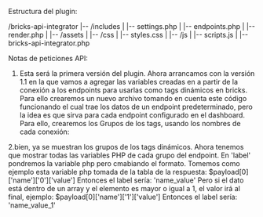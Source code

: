 Estructura del plugin:

/bricks-api-integrator
|-- /includes
| |-- settings.php
| |-- endpoints.php
| |-- render.php
|
|-- /assets
| |-- /css
| |-- styles.css
| |-- /js
| |-- scripts.js
|
|-- bricks-api-integrator.php

Notas de peticiones API:

1. Esta será la primera versión del plugin. Ahora arrancamos con la versión 1.1 en la que vamos a agregar las variables creadas en a partir de la conexión a los endpoints para usarlas como tags dinámicos en bricks. Para ello crearemos un nuevo archivo tomando en cuenta este código funcionando el cual trae los datos de un endpoint predeterminado, pero la idea es que sirva para cada endpoint configurado en el dashboard. Para ello, crearemos los Grupos de los tags, usando los nombres de cada conexión:

2.bien, ya se muestran los grupos de los tags dinámicos. Ahora tenemos que mostrar todas las variables PHP de cada grupo del endpoint. En 'label' pondremos la variable php pero cmabiando el formato. Tomemos como ejemplo esta variable php tomada de la tabla de la respuesta:
$payload[0]['name']['0']['value']
Entonces el label sería: 'name_value'
Pero si el dato está dentro de un array y el elemento es mayor o igual a 1, el valor irá al final, ejemplo:
$payload[0]['name']['1']['value']
Entonces el label sería: 'name_value_1'
